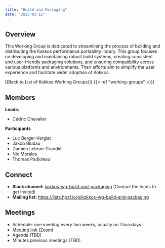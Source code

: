 ```yaml
---
title: "Build and Packaging"
date: "2025-03-12"
---
```


Overview
--------
This Working Group is dedicated to streamlining the process of building and
distributing the Kokkos performance portability library. This group focuses on
developing and maintaining robust build systems, creating consistent and
user-friendly packaging solutions, and ensuring compatibility across various
platforms and environments. Their efforts aim to simplify the user experience
and facilitate wider adoption of Kokkos.

[(Back to List of Kokkos Working Groups)]( {{< ref "working-groups" >}})

Members
-------
**Leads:**
* Cédric Chevalier

**Participants**
* Luc Berger-Vergiat
* Jakob Bludau
* Damien Lebrun-Grandié
* Nic Morales
* Thomas Padioleau

Connect
-------
* **Slack channel:** [kokkos-wg-build-and-packaging](https://kokkosteam.slack.com/archives/C08HHLY3490)
  (Contact the leads to get invited)
* **Mailing list:** <https://lists.hpsf.io/g/kokkos-wg-build-and-packaging>

Meetings
--------
* Schedule: one meeting every two weeks, usually on Thursdays.
* [Meeting link (Zoom)](https://zoom-lfx.platform.linuxfoundation.org/meeting/93338788003?password=9100a29d-7ea7-49aa-9172-792656536b1d)
* Agenda (TBD)
* Minutes previous meetings (TBD)

